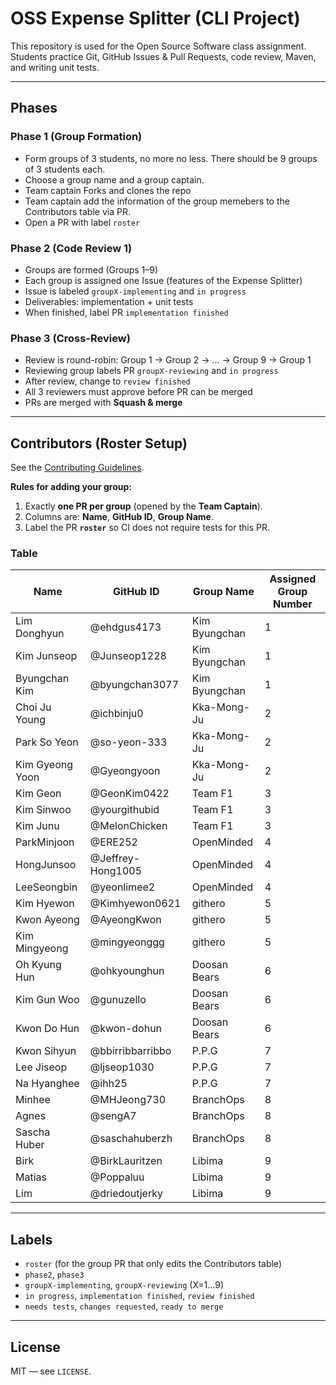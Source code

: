 # OSS Expense Splitter (CLI Project)

This repository is used for the Open Source Software class assignment. Students practice Git, GitHub Issues & Pull Requests, code review, Maven, and writing unit tests.

---

## Phases

### Phase 1 (Group Formation)
- Form groups of 3 students, no more no less. There should be 9 groups of 3 students each.
- Choose a group name and a group captain.
- Team captain Forks and clones the repo
- Team captain add the information of the group memebers to the  Contributors table via PR.
- Open a PR with label `roster`

### Phase 2 (Code Review 1)
- Groups are formed (Groups 1–9)
- Each group is assigned one Issue (features of the Expense Splitter)
- Issue is labeled `groupX-implementing` and `in progress`
- Deliverables: implementation + unit tests
- When finished, label PR `implementation finished`

### Phase 3 (Cross-Review)
- Review is round-robin: Group 1 → Group 2 → … → Group 9 → Group 1
- Reviewing group labels PR `groupX-reviewing` and `in progress`
- After review, change to `review finished`
- All 3 reviewers must approve before PR can be merged
- PRs are merged with **Squash & merge**

---


## Contributors (Roster Setup)

See the [Contributing Guidelines](/CONTRIBUTING.md).

**Rules for adding your group:**
1) Exactly **one PR per group** (opened by the **Team Captain**).  
2) Columns are: **Name**, **GitHub ID**, **Group Name**.  
3) Label the PR **`roster`** so CI does not require tests for this PR.

### Table
Name | GitHub ID | Group Name | Assigned Group Number |
------|-----------|------------|------------|
 Lim Donghyun    | @ehdgus4173 | Kim Byungchan  | 1|
 Kim Junseop     | @Junseop1228 | Kim Byungchan | 1|
 Byungchan Kim   | @byungchan3077 | Kim Byungchan | 1|
 Choi Ju Young | @ichbinju0 | Kka-Mong-Ju | 2|
 Park So Yeon  | @so-yeon-333 | Kka-Mong-Ju | 2|
 Kim Gyeong Yoon | @Gyeongyoon | Kka-Mong-Ju | 2|
 Kim Geon     | @GeonKim0422 | Team F1 | 3|
 Kim Sinwoo     | @yourgithubid | Team F1 | 3|
 Kim Junu     | @MelonChicken | Team F1 | 3|
  ParkMinjoon     | @ERE252 | OpenMinded | 4|
 HongJunsoo     | @Jeffrey-Hong1005 |  OpenMinded | 4|
 LeeSeongbin     | @yeonlimee2 |  OpenMinded | 4|
  Kim Hyewon     | @Kimhyewon0621 | githero | 5|
 Kwon Ayeong     | @AyeongKwon | githero | 5|
 Kim Mingyeong     | @mingyeonggg | githero | 5|
 Oh Kyung Hun  | @ohkyounghun  | Doosan Bears | 6|
 Kim Gun Woo   | @gunuzello    | Doosan Bears | 6|
 Kwon Do Hun   | @kwon-dohun   | Doosan Bears | 6|
 Kwon Sihyun | @bbirribbarribbo | P.P.G | 7|
 Lee Jiseop  | @ljseop1030 | P.P.G | 7|
 Na Hyanghee | @ihh25 | P.P.G | 7|
 Minhee     | @MHJeong730 | BranchOps | 8|
 Agnes      | @sengA7 | BranchOps | 8|
 Sascha Huber     | @saschahuberzh | BranchOps | 8|
 Birk | @BirkLauritzen | Libima | 9|
 Matias | @Poppaluu | Libima | 9|
 Lim | @driedoutjerky | Libima | 9|

---

## Labels
- `roster` (for the group PR that only edits the Contributors table)
- `phase2`, `phase3`
- `groupX-implementing`, `groupX-reviewing` (X=1…9)
- `in progress`, `implementation finished`, `review finished`
- `needs tests`, `changes requested`, `ready to merge`

---

## License
MIT — see `LICENSE`.
